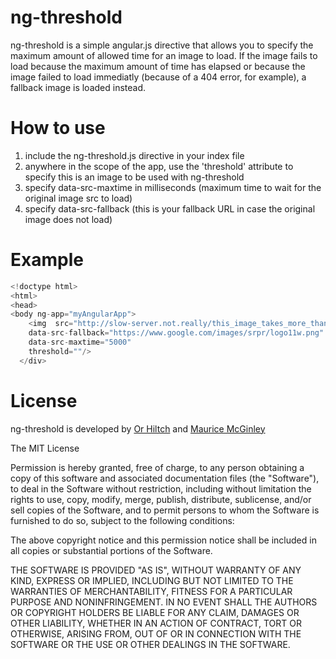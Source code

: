 ng-threshold
==========

ng-threshold is a simple angular.js directive that allows you to specify the maximum amount of allowed time for an image to load. If the image fails to load because the maximum amount of time has elapsed or because the image failed to load immediatly (because of a 404 error, for example), a fallback image is loaded instead. 

How to use
==========

1. include the ng-threshold.js directive in your index file
2. anywhere in the scope of the app, use the 'threshold' attribute to specify this is an image to be used with ng-threshold
3. specify data-src-maxtime in milliseconds (maximum time to wait for the original image src to load)
4. specify data-src-fallback (this is your fallback URL in case the original image does not load)


Example 
==========

```js
<!doctype html>
<html>
<head>
<body ng-app="myAngularApp">
    <img  src="http://slow-server.not.really/this_image_takes_more_than_5_sec_to_load.jpg" 
    data-src-fallback="https://www.google.com/images/srpr/logo11w.png" 
    data-src-maxtime="5000" 
    threshold=""/>
  </div>
```

License  
==========

ng-threshold is developed by <a href="https://www.linkedin.com/profile/view?id=116617874">Or Hiltch</a> and 
<a href="https://www.linkedin.com/profile/view?id=3535001">Maurice McGinley</a>

The MIT License

Permission is hereby granted, free of charge, to any person obtaining a copy
of this software and associated documentation files (the "Software"), to deal
in the Software without restriction, including without limitation the rights
to use, copy, modify, merge, publish, distribute, sublicense, and/or sell
copies of the Software, and to permit persons to whom the Software is
furnished to do so, subject to the following conditions:

The above copyright notice and this permission notice shall be included in
all copies or substantial portions of the Software.

THE SOFTWARE IS PROVIDED "AS IS", WITHOUT WARRANTY OF ANY KIND, EXPRESS OR
IMPLIED, INCLUDING BUT NOT LIMITED TO THE WARRANTIES OF MERCHANTABILITY,
FITNESS FOR A PARTICULAR PURPOSE AND NONINFRINGEMENT. IN NO EVENT SHALL THE
AUTHORS OR COPYRIGHT HOLDERS BE LIABLE FOR ANY CLAIM, DAMAGES OR OTHER
LIABILITY, WHETHER IN AN ACTION OF CONTRACT, TORT OR OTHERWISE, ARISING FROM,
OUT OF OR IN CONNECTION WITH THE SOFTWARE OR THE USE OR OTHER DEALINGS IN
THE SOFTWARE.